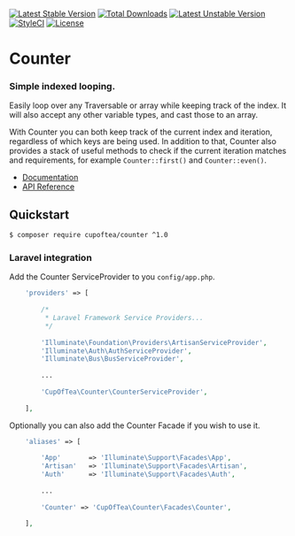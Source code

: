 <!-- header start -->
[![Latest Stable Version](https://poser.pugx.org/cupoftea/counter/version.svg)](https://packagist.org/packages/cupoftea/counter) [![Total Downloads](https://poser.pugx.org/cupoftea/counter/d/total.svg)](https://packagist.org/packages/cupoftea/counter) [![Latest Unstable Version](https://poser.pugx.org/cupoftea/counter/v/unstable.svg)](https://packagist.org/packages/cupoftea/counter)
[![StyleCI](https://styleci.io/repos/36997384/shield?style=flat)](https://styleci.io/repos/36997384)
[![License](https://poser.pugx.org/cupoftea/counter/license.svg)](https://packagist.org/packages/cupoftea/counter)

# Counter
### Simple indexed looping.
<!-- header end -->

Easily loop over any Traversable or array while keeping track of the index. It will also accept any other variable types, and cast those to an array.

With Counter you can both keep track of the current index and iteration, regardless of which keys are being used. In addition to that, Counter also provides a stack of useful methods to check if the current iteration matches and requirements, for example `Counter::first()` and `Counter::even()`.

 - [Documentation](http://counter.cupoftea.io/docs/)
 - [API Reference](http://counter.cupoftea.io/docs/api/)

## Quickstart

```bash
$ composer require cupoftea/counter ^1.0
```

### Laravel integration

Add the Counter ServiceProvider to you `config/app.php`.

```php
	'providers' => [
        
		/*
		 * Laravel Framework Service Providers...
		 */
        
        'Illuminate\Foundation\Providers\ArtisanServiceProvider',
        'Illuminate\Auth\AuthServiceProvider',
        'Illuminate\Bus\BusServiceProvider',
        
        ...
        
        'CupOfTea\Counter\CounterServiceProvider',
        
	],
```

Optionally you can also add the Counter Facade if you wish to use it.

```php
    'aliases' => [
        
		'App'       => 'Illuminate\Support\Facades\App',
		'Artisan'   => 'Illuminate\Support\Facades\Artisan',
		'Auth'      => 'Illuminate\Support\Facades\Auth',
		
		...
		
        'Counter' => 'CupOfTea\Counter\Facades\Counter',
        
	],
```
